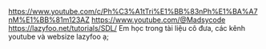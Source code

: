 https://www.youtube.com/c/Ph%C3%A1tTri%E1%BB%83nPh%E1%BA%A7nM%E1%BB%81m123AZ
https://www.youtube.com/@Madsycode
https://lazyfoo.net/tutorials/SDL/
Em học trong tài liệu cô đưa, các kênh youtube và websize lazyfoo ạ; 
